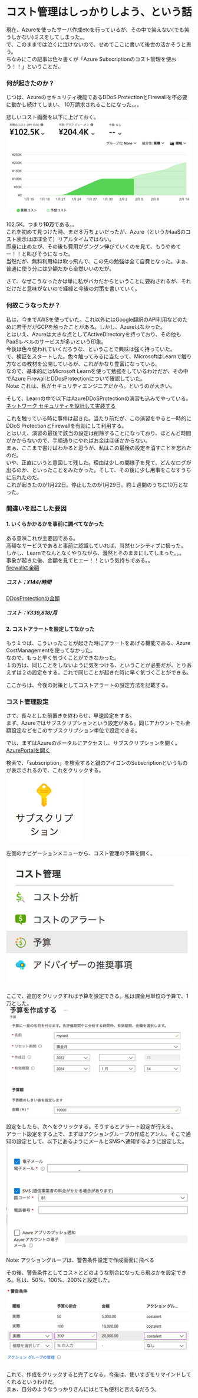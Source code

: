 # コスト管理はしっかりしよう、という話

現在、Azureを使ったサーバ作成etcを行っているが、その中で笑えない(でも笑うしかない)ミスをしてしまった。。  
で、このままでは泣くに泣けないので、せめてここに書いて後世の活かそうと思う。  
ちなみにこの記事は色々書くが「Azure Subscriptionのコスト管理を使おう！！」ということだ。  

### 何が起きたのか？

じつは、Azureのセキュリティ機能であるDDoS ProtectionとFirewallを不必要に動かし続けてしまい、
10万請求されることになった。。。  

悲しいコスト画面を以下に上げておく。
![コスト予測画面](images/billings.png)  

102.5K。つまり**10万**である。。  
これを初めて見つけた時、まだ８万ちょいだったが、Azure（というかIaaSのコスト表示はほぼ全て）リアルタイムではない。  
即座に止めたが、その後も費用がグングン伸びていくのを見て、もうやめてー！！と叫びそうになった。  
当然だが、無料利用枠は吹っ飛んで、この先の勉強は全て自費となった。まぁ、普通に使う分には少額だから全然いいのだが。  

さて、なぜこうなったかは単に私がバカだからということに要約されるが、それだけだと意味がないので経緯と今後の対策を書いていく。  

### 何故こうなったか？

私は、今までAWSを使っていた。これ以外にはGoogle翻訳のAPI利用などのために若干だがGCPを触ったことがある。しかし、Azureはなかった。  
とはいえ、Azureは大きな点としてActiveDirectoryを持っており、その他もPaaSレベルのサービスが多いという印象。  
今後は色々使われていくだろうな、ということで興味は強く持っていた。  
で、検証をスタートした。色々触ってみるに当たって、MicrosoftはLearnで触り方などの教材を公開しているが、これがかなり豊富になっている。  
なので、基本的にはMicrosoft Learnを使って勉強をしているわけだが、その中でAzure FirewallとDDosProtectionについて確認していた。  
Note: これは、私がセキュリティエンジニアだから。というのが大きい。  

そして、Learnの中で以下はAzureDDoSProtectionの演習も込みでやっている。  
[ネットワーク セキュリティを設計して実装する](https://docs.microsoft.com/ja-jp/learn/modules/design-implement-network-security-monitoring/)

これを触っている時に事件は起きた。当たり前だが、この演習をやると一時的にDDoS ProtectionとFirewallを有効にして利用する。  
とはいえ、演習の最後で該当の設定は削除することになっており、ほとんど時間がかからないので、手順通りにやればお金はほぼかからない。  
まぁ、ここまで書けばわかると思うが、私はこの最後の設定を消すことを忘れたのだ。  
いや、正直にいうと意図して残した。理由は少しの間様子を見て、どんなログが出るのか、といったことをみたかった。そして、その後に少し用事をこなすうちに忘れたのだ。  
これが起きたのが1月22日。停止したのが1月29日。約１週間のうちに10万となった。  

### 間違いを起こした要因  

#### 1. いくらかかるかを事前に調べてなかった  

ある意味これが主要因である。  
高額なサービスであると事前に認識していれば、当然センシティブに扱った。  
しかし、Learnでなんとなくやりながら、漫然とそのままにしてしまった。。。  
事象が起きた後、金額を見てヒエー！！という気持ちである。。  
[firewallの金額](https://azure.microsoft.com/ja-jp/pricing/details/azure-firewall)  
##### コスト：**¥144/時間**  

[DDosProtectionの金額](https://azure.microsoft.com/ja-jp/pricing/details/ddos-protection)  
##### コスト：**¥339,818/月**    

#### 2. コストアラートを設定してなかった

もう１つは、こういったことが起きた時にアラートをあげる機能である、Azure CostManagementを使ってなかった。  
なので、もっと早く気づくことができなかった。  
１の方は、同じことをしないように気をつける、ということが必要だが、とりあえずは２の設定をする。これで同じことが起きた時に早く気づくことができる。  

ここからは、今後の対策としてコストアラートの設定方法を記載する。  

### コスト管理設定  

さて、長々とした前置きを終わらせ、早速設定をする。  
まず、Azureではサブスクリプションという設定がある。同じアカウントでも金額設定などをこのサブスクリプション単位で設定できる。  

では、まずはAzureのポータルにアクセスし、サブスクリプションを開く。  
[AzurePortalを開く](https://portal.azure.com)  

検索で、「subscription」を検索すると鍵のアイコンのSubscriptionというものが表示されるので、これをクリックする。  
![AzureSubscription](images/subscription.png)

左側のナビゲーションメニューから、コスト管理の予算を開く。  
![AzureCostmanagement1](images/costman1.png)  

ここで、追加をクリックすれば予算を設定できる。私は課金月単位の予算で、1万とした。  
![AzureCostmanagement2](images/costman2.png)  

設定をしたら、次へをクリックする。そうするとアラート設定が行える。  
アラート設定をする上で、まずはアクショングループの作成とアンル。そこで通知の設定として、以下にあるようにメールとSMSへ通知するように設定した。  
![AzureCostmanagement3](images/costman3.png)  
Note: アクショングループは、警告条件設定で作成画面に飛べる  

その後、警告条件としてコストとどのような割合になったら飛ぶかを設定できる。私は、50%、100%、200%と設定した。  
![AzureCostmanagement4](images/costman4.png)  

これで、作成をクリックすると完了となる。今後は、使いすぎをリマインドしてくれるというわけだ。  
まぁ、自分のようなうっかりさんにはとても便利と言えるだろう。  
